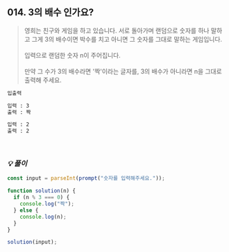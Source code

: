 ## 014. 3의 배수 인가요?

> 영희는 친구와 게임을 하고 있습니다. 서로 돌아가며 랜덤으로 숫자를 하나 말하고 그게 3의 배수이면 박수를 치고 아니면 그 숫자를 그대로 말하는 게임입니다. <br><br>
> 입력으로 랜덤한 숫자 n이 주어집니다. <br><br>
> 만약 그 수가 3의 배수라면 '짝'이라는 글자를, 3의 배수가 아니라면 n을 그대로 출력해 주세요.

```md
입출력

입력 : 3
출력 : 짝

입력 : 2
출력 : 2
```

<br>

### _💡 풀이_

```js
const input = parseInt(prompt("숫자를 입력해주세요."));

function solution(n) {
  if (n % 3 === 0) {
    console.log("짝");
  } else {
    console.log(n);
  }
}

solution(input);
```

